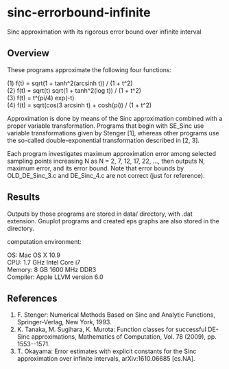 # sinc-errorbound-infinite
Sinc approximation with its rigorous error bound over infinite interval

## Overview
These programs approximate the following four functions:

(1) f(t) = sqrt(1 + tanh^2(arcsinh t)) / (1 + t^2)  
(2) f(t) = sqrt(t) sqrt(1 + tanh^2(log t)) / (1 + t^2)  
(3) f(t) = t^(pi/4) exp(-t)  
(4) f(t) = sqrt(cos(3 arcsinh t) + cosh(pi)) / (1 + t^2)

Approximation is done by means of the Sinc approximation combined with
a proper variable transformation. Programs that begin with SE_Sinc use
variable transformations given by Stenger [1], whereas other programs
use the so-called double-exponential transformation described in [2, 3].

Each program investigates maximum approximation error among selected
sampling points increasing N as N = 2, 7, 12, 17, 22, ..., then outputs
N, maximum error, and its error bound. Note that error bounds by
OLD_DE_Sinc_3.c and DE_Sinc_4.c are not correct (just for reference).

## Results
Outputs by those programs are stored in data/ directory, with .dat extension.
Gnuplot programs and created eps graphs are also stored in the directory.

computation environment:

OS: Mac OS X 10.9  
CPU: 1.7 GHz Intel Core i7  
Memory: 8 GB 1600 MHz DDR3  
Compiler: Apple LLVM version 6.0  

## References
1. F. Stenger:
 Numerical Methods Based on Sinc and Analytic Functions, Springer-Verlag,
 New York, 1993.
2. K. Tanaka, M. Sugihara, K. Murota:
 Function classes for successful DE-Sinc approximations, Mathematics of
 Computation, Vol. 78 (2009), pp. 1553--1571.
3. T. Okayama:
 Error estimates with explicit constants for the Sinc approximation over
 infinite intervals, arXiv:1610.06685 [cs.NA].
